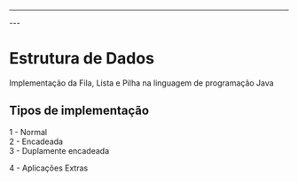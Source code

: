 ---
---<h1 id="estrutura-de-dados">Estrutura de Dados</h1>
<p>Implementação da Fila, Lista e Pilha na linguagem de programação Java</p>
<h2 id="tipos-de-implementação">Tipos de implementação</h2>
<p>1 - Normal<br>
2 - Encadeada<br>
3 - Duplamente encadeada</p>
4 - Aplicações Extras</p>
